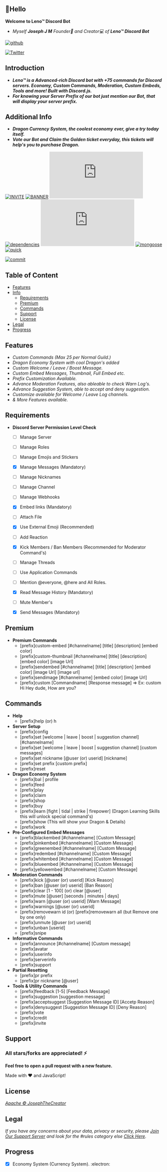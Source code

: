 ## 👋Hello

**Welcome to Leno™ Discord Bot**

- *Myself **Joseph J M** Founder👑 and Creator💻 of **Leno™ Discord Bot***

[![github](https://img.shields.io/github/followers/JosephTheCreator?style=social)](https://github.com/JosephTheCreator)

[![Twitter](https://img.shields.io/twitter/url?style=social&url=https%3A%2F%2Ftwitter.com%2Flenobotdiscord)](https://twitter.com/lenobotdiscord) 
## Introduction

- ***Leno™ is a Advanced-rich Discord bot with +75 commands for Discord servers. Economy, Custom Commands, Moderation, Custom Embeds, Tools and more! Built with Discord.js.***
- ***For knowing your Server Prefix of our bot just mention our Bot, that will display your server prefix.***

## Additional Info
- ***Dragon Currency System, the coolest economy ever,  give a try today itself.***
- ***Vote our Bot and Claim the Golden ticket everyday, this tickets will help's you to purchase Dragon.***

[![INVITE](https://img.shields.io/badge/Invite-Leno%E2%84%A2-brightgreen)](https://discord.com/api/oauth2/authorize?client_id=860445158519341079&permissions=167441329270&redirect_uri=https%3A%2F%2Fdiscord.gg%2FqCZXvbNJ9d&response_type=code&scope=guilds.join%20bot%20applications.commands) 
[![BANNER](https://img.shields.io/badge/Join-Support%20Server-blue)](https://discord.gg/qCZXvbNJ9d)
[![license](https://img.shields.io/npm/l/discord.js)](https://www.npmjs.com/package/discord.js?source=post_page-----7b5fe27cb6fa----------------------)
[![dependencies](https://img.shields.io/hackage-deps/v/di)](https://www.npmjs.com/package/discord.js?source=post_page-----7b5fe27cb6fa----------------------) 
[![node](https://img.shields.io/node/v/discord.js)](https://www.npmjs.com/package/discord.js?source=post_page-----7b5fe27cb6fa----------------------) 
[![mongoose](https://img.shields.io/node/v/mongoose?label=Database)](https://www.npmjs.com/package/mongoose)
[![quick](https://img.shields.io/node/v/quick?label=SQL)](https://www.npmjs.com/package/quick.db)

[![commit](https://img.shields.io/github/last-commit/JosephTheCreator/lenodiscordbot)](https://github.com/JosephTheCreator) 
## Table of Content
- [Features](#features)
- [Info](docs/README.md)
  - [Requirements](#requirements)
  - [Premium](#premium)
  - [Commands](#commands)
  - [Support](#support) 
  - [License](#license)
- [Legal](#legal)
- [Progress](#progress)
## Features

- *Custom Commands (Max 25 per Normal Guild.)*
- *Dragon Economy System with cool Dragon's added*
- *Custom Welcome / Leave / Boost Message.*
- *Custom Embed Messages, Thumbnail, Full Embed etc.*
- *Prefix Customization Available.*
- *Advance Moderation Features, also ableable to check Warn Log's.*
- *Advance Suggestion System, able to accept and deny suggestion.*
- *Customize available for Welcome / Leave Log channels.*
- *& More Features available.*

## Requirements
- **Discord Server Permission Level Check**
  - [ ] Manage Server
  - [ ] Manage Roles
  - [ ] Manage Emojis and Stickers
  - [x] Manage Messages (Mandatory)
  - [ ] Manage Nicknames
  - [ ] Manage Channel
  - [ ] Manage Webhooks
  - [x] Embed links (Mandatory)
  - [ ] Attach File
  - [x] Use External Emoji (Recommended)
  - [ ] Add Reaction
  - [x] Kick Members / Ban Members (Recommended for Moderator Command's)
  - [ ] Manage Threads
  - [ ] Use Application Commands
  - [ ] Mention @everyone, @here and All Roles. 
  - [x] Read Message History (Mandatory)
  - [ ] Mute Member's
  - [x] Send Messages (Mandatory)


## Premium
- **Premium Commands**
  - [prefix]custom-embed [#channelname] [title] [description] [embed color]
  - [prefix]custom-thumbnail [#channelname] [title] [description] [embed color] [image Url]
  - [prefix]sendembed [#channelname] [title] [description] [embed color] [image Url] [image url]
  - [prefix]sendimage [#channelname] [embed color] [image Url]
  - [prefix]custom [Commandname] [Response message] => Ex: <prefix>custom Hi Hey dude, How are you?

## Commands
- **Help**
  - [prefix]help (or) <prefix>h
- **Server Setup**
  - [prefix]config
  - [prefix]set [welcome | leave | boost | suggestion channel] [#channelname]
  - [prefix]set [welcome | leave | boost | suggestion channel] [custom messages]
  - [prefix]set nickname [@user (or) userid] [nickname]
  - [prefix]set prefix [custom prefix]
  - [prefix]reset
- **Dragon Economy System**
  - [prefix]bal | <prefix>profile
  - [prefix]feed
  - [prefix]play
  - [prefix]claim
  - [prefix]shop
  - [prefix]buy <itemid>
  - [prefix]learn [fight | tidal | strike | firepower] (Dragon Learning Skills this will unlock special command's)
  - [prefix]show (This will show your Dragon & Details)
  - [prefix]work
- **Pre-Configured Embed Messages**
  - [prefix]blackembed [#channelname] [Custom Message]
  - [prefix]pinkembed [#channelname] [Custom Message]
  - [prefix]greenembed [#channelname] [Custom Message]
  - [prefix]redembed [#channelname] [Custom Message]
  - [prefix]whitembed [#channelname] [Custom Message]
  - [prefix]blueembed [#channelname] [Custom Message]
  - [prefix]yellowembed [#channelname] [Custom Message]
- **Moderation Commands**
  - [prefix]kick [@user (or) userid] [Kick Reason]
  - [prefix]ban [@user (or) userid] [Ban Reason]
  - [prefix]clear [1 - 100] (or) <prefix> clear [@user]
  - [prefix]mute [@user] [seconds | minutes | days]
  - [prefix]warn [@user (or) userid] [Warn Message]
  - [prefix]warnings [@user (or) userid]
  - [prefix]removewarn id <warnid> (or) [prefix]removewarn all (but Remove one by one only)
  - [prefix]unmute [@user (or) userid]
  - [prefix]unban [userid]
  - [prefix]snipe
- **Informative Commands**
  - [prefix]announce [#channelname] [Custom message]
  - [prefix]avatar
  - [prefix]userinfo
  - [prefix]serverinfo
  - [prefix]support
- **Partial Resetting**
  - [prefix]pr prefix
  - [prefix]pr nickname [@user]
- **Tools & Utility Commands**
  - [prefix]feedback [1-5] [Feedback Message]
  - [prefix]suggestion [suggestion message]
  - [prefix]acceptsuggest [Suggestion Message ID] [Accetp Reason]
  - [prefix]denysuggest [Suggestion Message ID] [Deny Reason]
  - [prefix]vote
  - [prefix]credit
  - [prefix]invite
  
## Support

### All stars/forks are appreciated! ⚡

**Feel free to open a pull request with a new feature.**

Made with ❤️ and JavaScript!

## License

*[Apache © JosephTheCreator](./LICENSE)*

## Legal

*If you have any concerns about your data, privacy or security, please [Join Our Support Server](https://discord.gg/qCZXvbNJ9d) and look for the #rules category else [Click Here]().*


## Progress

- [x] Economy System (Currency System). :electron:
